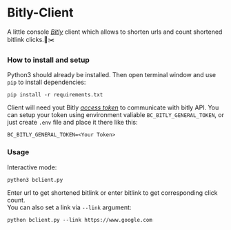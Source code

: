 # Bitly-Client
A little console [*Bitly*](https://app.bitly.com) client which allows to shorten urls and count shortened bitlink clicks.:link::scissors:  
  

### How to install and setup
Python3 should already be installed. Then open terminal window and use `pip` to install dependencies:  
```
pip install -r requirements.txt
```
Client will need yout Bitly [*access token*](https://app.bitly.com/settings/api) to communicate with bitly API. You can setup your token using environment valiable `BC_BITLY_GENERAL_TOKEN`, or just create `.env` file and place it there like this:  
```
BC_BITLY_GENERAL_TOKEN=<Your Token>
```

### Usage
Interactive mode:  
```
python3 bclient.py
```
Enter url to get shortened bitlink or enter bitlink to get corresponding click count.  
You can also set a link via `--link` argument:  
```
python bclient.py --link https://www.google.com
```
